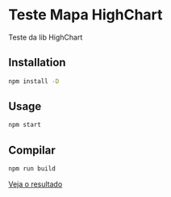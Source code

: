 # Teste Mapa HighChart

Teste da lib HighChart

## Installation

```bash
npm install -D
```

## Usage

```bash
npm start
```

## Compilar
```bash
npm run build
```

[Veja o resultado](https://igorbressan.github.io/test-map3/)